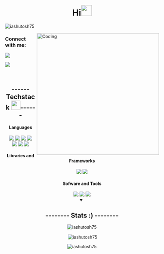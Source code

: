 <h1 align="center">Hi<img src="https://cdn.discordapp.com/emojis/708780901642797076.gif" height="35px"> </h1>

<p align="left"> <img src="https://komarev.com/ghpvc/?username=iashutosh75&label=Profile%20views&color=0e75b6&style=flat" alt="iashutosh75" /> </p>
<img align="right" alt="Coding" width="400" src="https://media.tenor.com/-UygBh3nnfEAAAAC/coding.gif">


<h3 align="left">Connect with me:</h3>

<a href="https://linkedin.com/in/iashutosh75" target="_blank"><img src="https://img.shields.io/badge/-Linkedin-silver?style=for-the-badge"></a>

<a href="https://instagram.com/iashutos_h" target="_blank"><img src="https://img.shields.io/badge/-Instagram-grey?style=for-the-badge"></a>

<div align="center">
 <br>
<summary><h2 align="center" > ------ Techstack <img src="https://cdn.discordapp.com/emojis/804331814004850698.png?v=1" width="30px">------</h2></summary>
<h4>Languages</h4>
<img src="https://img.shields.io/badge/-cpp-silver?style=for-the-badge">
<img src="https://img.shields.io/badge/-python-silver?style=for-the-badge">
<img src="https://img.shields.io/badge/-c language-silver?style=for-the-badge">
<img src="https://img.shields.io/badge/-Dart-silver?style=for-the-badge">

<br>
<img src="https://img.shields.io/badge/-HTML 5-grey?style=for-the-badge">
<img src="https://img.shields.io/badge/-CSS-grey?style=for-the-badge">
<img src="https://img.shields.io/badge/-Javascript-grey?style=for-the-badge">

<h4>Libraries and Frameworks</h4>
<!-- <img src="https://img.shields.io/badge/-React-silver?style=for-the-badge"> -->
<img src="https://img.shields.io/badge/-Firebase Database-grey?style=for-the-badge" >
<img src="https://img.shields.io/badge/-Flutter-silver?style=for-the-badge">

<h4>Sofware and Tools</h4>
<img src="https://img.shields.io/badge/-git-grey?style=for-the-badge">
<img src="https://img.shields.io/badge/-github-grey?style=for-the-badge">
<img src="https://img.shields.io/badge/-vs code-silver?style=for-the-badge">
<br>
</div>

<div  align="center">
<details open>
<summary><h2>-------- Stats :) -------- </h2></summary>
<p><img align="center" src="https://github-readme-stats.vercel.app/api/top-langs?username=iashutosh75&show_icons=true&locale=en&layout=compact" alt="iashutosh75" /></p>

<p>&nbsp;<img align="center" src="https://github-readme-stats.vercel.app/api?username=iashutosh75&show_icons=true&locale=en" alt="iashutosh75" /></p>

<p><img align="center" src="https://github-readme-streak-stats.herokuapp.com/?user=iashutosh75&" alt="iashutosh75" /></p>
</details>
</div>
